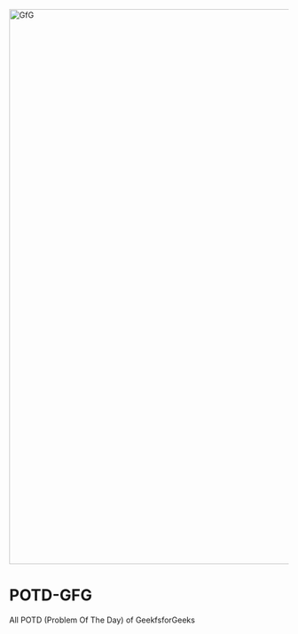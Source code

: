 <img width="1000" src="https://static.startuptalky.com/2021/06/GeeksforGeeks-StartupTalky.jpg" alt="GfG">

# POTD-GFG
All POTD (Problem Of The Day) of GeekfsforGeeks
